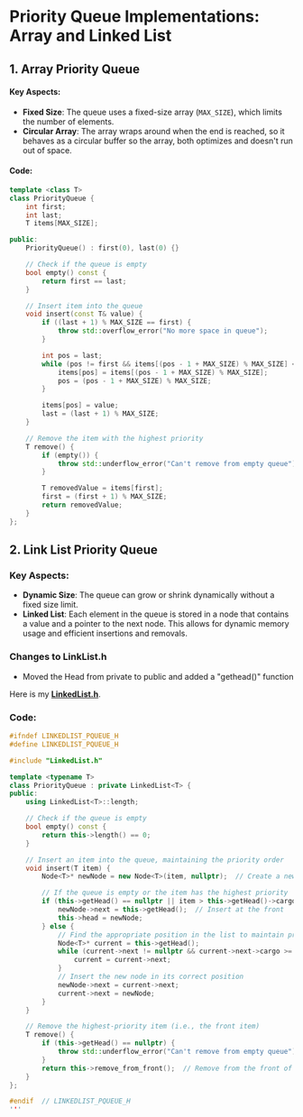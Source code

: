 # Priority Queue Implementations: Array and Linked List

## 1. Array Priority Queue

#### Key Aspects:
- **Fixed Size**: The queue uses a fixed-size array (`MAX_SIZE`), which limits the number of elements.
- **Circular Array**: The array wraps around when the end is reached, so it behaves as a circular buffer so the array, both optimizes and doesn't run out of space.

#### Code:
```cpp
template <class T>
class PriorityQueue {
    int first;
    int last;
    T items[MAX_SIZE];

public:
    PriorityQueue() : first(0), last(0) {}

    // Check if the queue is empty
    bool empty() const {
        return first == last;
    }

    // Insert item into the queue
    void insert(const T& value) {
        if ((last + 1) % MAX_SIZE == first) {
            throw std::overflow_error("No more space in queue");
        }

        int pos = last;
        while (pos != first && items[(pos - 1 + MAX_SIZE) % MAX_SIZE] < value) {
            items[pos] = items[(pos - 1 + MAX_SIZE) % MAX_SIZE];
            pos = (pos - 1 + MAX_SIZE) % MAX_SIZE;
        }

        items[pos] = value;
        last = (last + 1) % MAX_SIZE;
    }

    // Remove the item with the highest priority
    T remove() {
        if (empty()) {
            throw std::underflow_error("Can't remove from empty queue");
        }

        T removedValue = items[first];
        first = (first + 1) % MAX_SIZE;
        return removedValue;
    }
};
```

## 2. Link List Priority Queue

### Key Aspects:
- **Dynamic Size**: The queue can grow or shrink dynamically without a fixed size limit.
- **Linked List**: Each element in the queue is stored in a node that contains a value and a pointer to the next node. This allows for dynamic memory usage and efficient insertions and removals.

### Changes to LinkList.h
- Moved the Head from private to public and added a "gethead()" function

Here is my <b/>[LinkedList.h](https://github.com/bananajoeo7/csc223/blob/main/Priority_Queue/src/LinkedList.h)</b>.

### Code:
```cpp
#ifndef LINKEDLIST_PQUEUE_H
#define LINKEDLIST_PQUEUE_H

#include "LinkedList.h"

template <typename T>
class PriorityQueue : private LinkedList<T> {
public:
    using LinkedList<T>::length;

    // Check if the queue is empty
    bool empty() const {
        return this->length() == 0;
    }

    // Insert an item into the queue, maintaining the priority order
    void insert(T item) {
        Node<T>* newNode = new Node<T>(item, nullptr);  // Create a new node

        // If the queue is empty or the item has the highest priority
        if (this->getHead() == nullptr || item > this->getHead()->cargo) { 
            newNode->next = this->getHead();  // Insert at the front
            this->head = newNode;
        } else {
            // Find the appropriate position in the list to maintain priority order
            Node<T>* current = this->getHead();
            while (current->next != nullptr && current->next->cargo >= item) {
                current = current->next;
            }
            // Insert the new node in its correct position
            newNode->next = current->next;
            current->next = newNode;
        }
    }

    // Remove the highest-priority item (i.e., the front item)
    T remove() {
        if (this->getHead() == nullptr) {
            throw std::underflow_error("Can't remove from empty queue");
        }
        return this->remove_from_front();  // Remove from the front of the list
    }
};

#endif  // LINKEDLIST_PQUEUE_H
'''